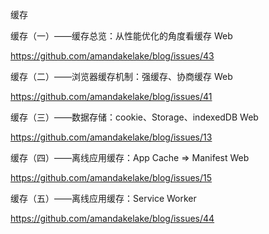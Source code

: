 缓存


缓存（一）——缓存总览：从性能优化的角度看缓存 Web

https://github.com/amandakelake/blog/issues/43


缓存（二）——浏览器缓存机制：强缓存、协商缓存 Web

https://github.com/amandakelake/blog/issues/41



缓存（三）——数据存储：cookie、Storage、indexedDB Web

https://github.com/amandakelake/blog/issues/13



缓存（四）——离线应用缓存：App Cache => Manifest Web

https://github.com/amandakelake/blog/issues/15



缓存（五）——离线应用缓存：Service Worker

https://github.com/amandakelake/blog/issues/44
